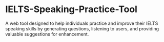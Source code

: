 # IELTS-Speaking-Practice-Tool
A web tool designed to help individuals practice and improve their IELTS speaking skills by generating questions, listening to users, and providing valuable suggestions for enhancement.
